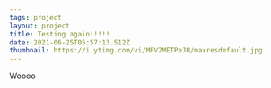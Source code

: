 ```yaml
---
tags: project
layout: project
title: Testing again!!!!!
date: 2021-06-25T05:57:13.512Z
thumbnail: https://i.ytimg.com/vi/MPV2METPeJU/maxresdefault.jpg
---
```

Woooo